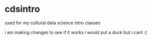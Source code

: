 # cdsintro
used for my cultural data science intro classes

i am making changes to see if it works i would put a duck but i cant :( 

